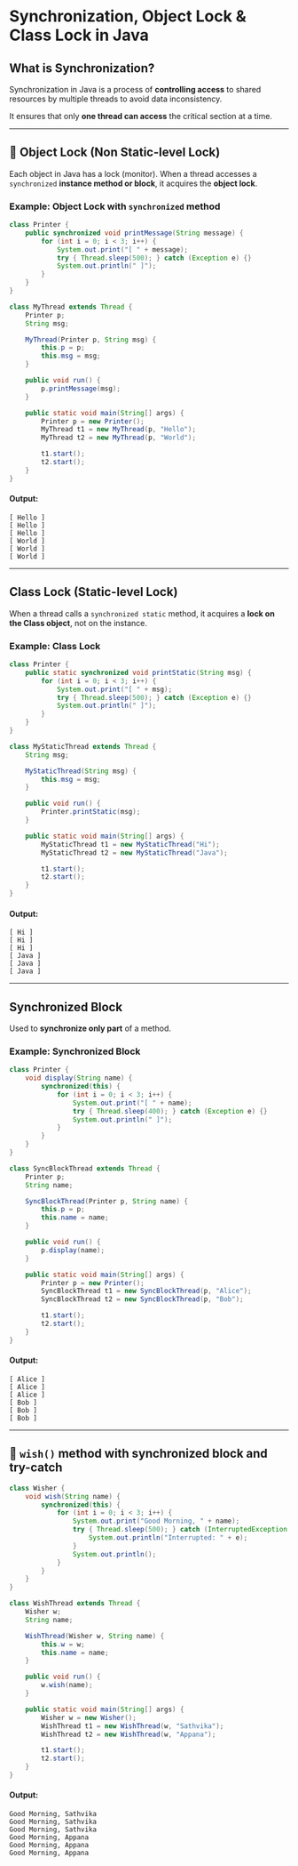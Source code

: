 

#  Synchronization, Object Lock & Class Lock in Java 

##  What is Synchronization?
Synchronization in Java is a process of **controlling access** to shared resources by multiple threads to avoid data inconsistency.

It ensures that only **one thread can access** the critical section at a time.

---

## 🔹 Object Lock (Non Static-level Lock)
Each object in Java has a lock (monitor). When a thread accesses a `synchronized` **instance method or block**, it acquires the **object lock**.

###  Example: Object Lock with `synchronized` method
```java
class Printer {
    public synchronized void printMessage(String message) {
        for (int i = 0; i < 3; i++) {
            System.out.print("[ " + message);
            try { Thread.sleep(500); } catch (Exception e) {}
            System.out.println(" ]");
        }
    }
}

class MyThread extends Thread {
    Printer p;
    String msg;

    MyThread(Printer p, String msg) {
        this.p = p;
        this.msg = msg;
    }

    public void run() {
        p.printMessage(msg);
    }

    public static void main(String[] args) {
        Printer p = new Printer();
        MyThread t1 = new MyThread(p, "Hello");
        MyThread t2 = new MyThread(p, "World");

        t1.start();
        t2.start();
    }
}
````

####  Output:

```
[ Hello ]
[ Hello ]
[ Hello ]
[ World ]
[ World ]
[ World ]
```

---

##  Class Lock (Static-level Lock)

When a thread calls a `synchronized static` method, it acquires a **lock on the Class object**, not on the instance.

###  Example: Class Lock

```java
class Printer {
    public static synchronized void printStatic(String msg) {
        for (int i = 0; i < 3; i++) {
            System.out.print("[ " + msg);
            try { Thread.sleep(500); } catch (Exception e) {}
            System.out.println(" ]");
        }
    }
}

class MyStaticThread extends Thread {
    String msg;

    MyStaticThread(String msg) {
        this.msg = msg;
    }

    public void run() {
        Printer.printStatic(msg);
    }

    public static void main(String[] args) {
        MyStaticThread t1 = new MyStaticThread("Hi");
        MyStaticThread t2 = new MyStaticThread("Java");

        t1.start();
        t2.start();
    }
}
```

####  Output:

```
[ Hi ]
[ Hi ]
[ Hi ]
[ Java ]
[ Java ]
[ Java ]
```

---

##  Synchronized Block 

Used to **synchronize only part** of a method.

###  Example: Synchronized Block

```java
class Printer {
    void display(String name) {
        synchronized(this) {
            for (int i = 0; i < 3; i++) {
                System.out.print("[ " + name);
                try { Thread.sleep(400); } catch (Exception e) {}
                System.out.println(" ]");
            }
        }
    }
}

class SyncBlockThread extends Thread {
    Printer p;
    String name;

    SyncBlockThread(Printer p, String name) {
        this.p = p;
        this.name = name;
    }

    public void run() {
        p.display(name);
    }

    public static void main(String[] args) {
        Printer p = new Printer();
        SyncBlockThread t1 = new SyncBlockThread(p, "Alice");
        SyncBlockThread t2 = new SyncBlockThread(p, "Bob");

        t1.start();
        t2.start();
    }
}
```

####  Output:

```
[ Alice ]
[ Alice ]
[ Alice ]
[ Bob ]
[ Bob ]
[ Bob ]
```

---

## 🔹 `wish()` method with synchronized block and try-catch

```java
class Wisher {
    void wish(String name) {
        synchronized(this) {
            for (int i = 0; i < 3; i++) {
                System.out.print("Good Morning, " + name);
                try { Thread.sleep(500); } catch (InterruptedException e) {
                    System.out.println("Interrupted: " + e);
                }
                System.out.println();
            }
        }
    }
}

class WishThread extends Thread {
    Wisher w;
    String name;

    WishThread(Wisher w, String name) {
        this.w = w;
        this.name = name;
    }

    public void run() {
        w.wish(name);
    }

    public static void main(String[] args) {
        Wisher w = new Wisher();
        WishThread t1 = new WishThread(w, "Sathvika");
        WishThread t2 = new WishThread(w, "Appana");

        t1.start();
        t2.start();
    }
}
```

####  Output:

```
Good Morning, Sathvika
Good Morning, Sathvika
Good Morning, Sathvika
Good Morning, Appana
Good Morning, Appana
Good Morning, Appana
```
